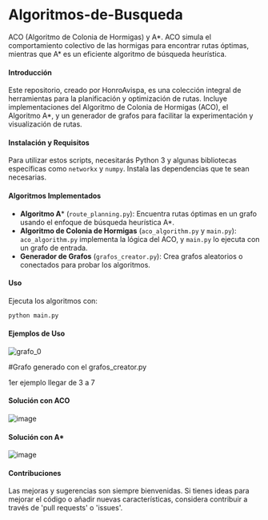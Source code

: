 # Algoritmos-de-Busqueda
ACO (Algoritmo de Colonia de Hormigas) y A*. ACO simula el comportamiento colectivo de las hormigas para encontrar rutas óptimas, mientras que A* es un eficiente algoritmo de búsqueda heurística.

#### Introducción
Este repositorio, creado por HonroAvispa, es una colección integral de herramientas para la planificación y optimización de rutas. Incluye implementaciones del Algoritmo de Colonia de Hormigas (ACO), el Algoritmo A*, y un generador de grafos para facilitar la experimentación y visualización de rutas.

#### Instalación y Requisitos
Para utilizar estos scripts, necesitarás Python 3 y algunas bibliotecas específicas como `networkx` y `numpy`. Instala las dependencias que te sean necesarias.

#### Algoritmos Implementados
- **Algoritmo A*** (`route_planning.py`): Encuentra rutas óptimas en un grafo usando el enfoque de búsqueda heurística A*.
- **Algoritmo de Colonia de Hormigas** (`aco_algorithm.py` y `main.py`): `aco_algorithm.py` implementa la lógica del ACO, y `main.py` lo ejecuta con un grafo de entrada.
- **Generador de Grafos** (`grafos_creator.py`): Crea grafos aleatorios o conectados para probar los algoritmos.

#### Uso
Ejecuta los algoritmos con:
```bash
python main.py
```

#### Ejemplos de Uso
![grafo_0](https://github.com/HonroAvispa0001/Algoritmos-de-Busqueda/assets/73007200/0cb86980-7609-4932-808c-6cd33377c3c4)

#Grafo generado con el grafos_creator.py

1er ejemplo llegar de 3 a 7
#### Solución con ACO
![image](https://github.com/HonroAvispa0001/Algoritmos-de-Busqueda/assets/73007200/f67c58ae-1b2a-4228-8090-f75ecc0f1fb3)
#### Solución con A*
![image](https://github.com/HonroAvispa0001/Algoritmos-de-Busqueda/assets/73007200/e376f1d9-6e8a-432b-948b-f498da9971b8)


#### Contribuciones
Las mejoras y sugerencias son siempre bienvenidas. Si tienes ideas para mejorar el código o añadir nuevas características, considera contribuir a través de 'pull requests' o 'issues'.


